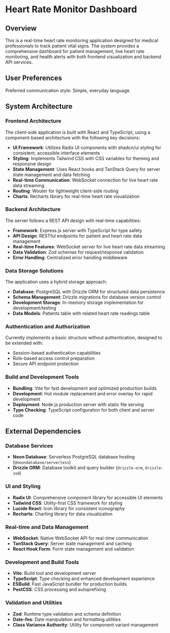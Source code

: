 # Heart Rate Monitor Dashboard

## Overview

This is a real-time heart rate monitoring application designed for medical professionals to track patient vital signs. The system provides a comprehensive dashboard for patient management, live heart rate monitoring, and health alerts with both frontend visualization and backend API services.

## User Preferences

Preferred communication style: Simple, everyday language.

## System Architecture

### Frontend Architecture
The client-side application is built with React and TypeScript, using a component-based architecture with the following key decisions:

- **UI Framework**: Utilizes Radix UI components with shadcn/ui styling for consistent, accessible interface elements
- **Styling**: Implements Tailwind CSS with CSS variables for theming and responsive design
- **State Management**: Uses React hooks and TanStack Query for server state management and data fetching
- **Real-time Communication**: WebSocket connection for live heart rate data streaming
- **Routing**: Wouter for lightweight client-side routing
- **Charts**: Recharts library for real-time heart rate visualization

### Backend Architecture
The server follows a REST API design with real-time capabilities:

- **Framework**: Express.js server with TypeScript for type safety
- **API Design**: RESTful endpoints for patient and heart rate data management
- **Real-time Features**: WebSocket server for live heart rate data streaming
- **Data Validation**: Zod schemas for request/response validation
- **Error Handling**: Centralized error handling middleware

### Data Storage Solutions
The application uses a hybrid storage approach:

- **Database**: PostgreSQL with Drizzle ORM for structured data persistence
- **Schema Management**: Drizzle migrations for database version control
- **Development Storage**: In-memory storage implementation for development/testing
- **Data Models**: Patients table with related heart rate readings table

### Authentication and Authorization
Currently implements a basic structure without authentication, designed to be extended with:
- Session-based authentication capabilities
- Role-based access control preparation
- Secure API endpoint protection

### Build and Development Tools
- **Bundling**: Vite for fast development and optimized production builds
- **Development**: Hot module replacement and error overlay for rapid development
- **Deployment**: Node.js production server with static file serving
- **Type Checking**: TypeScript configuration for both client and server code

## External Dependencies

### Database Services
- **Neon Database**: Serverless PostgreSQL database hosting (`@neondatabase/serverless`)
- **Drizzle ORM**: Database toolkit and query builder (`drizzle-orm`, `drizzle-zod`)

### UI and Styling
- **Radix UI**: Comprehensive component library for accessible UI elements
- **Tailwind CSS**: Utility-first CSS framework for styling
- **Lucide React**: Icon library for consistent iconography
- **Recharts**: Charting library for data visualization

### Real-time and Data Management
- **WebSocket**: Native WebSocket API for real-time communication
- **TanStack Query**: Server state management and caching
- **React Hook Form**: Form state management and validation

### Development and Build Tools
- **Vite**: Build tool and development server
- **TypeScript**: Type checking and enhanced development experience
- **ESBuild**: Fast JavaScript bundler for production builds
- **PostCSS**: CSS processing and autoprefixing

### Validation and Utilities
- **Zod**: Runtime type validation and schema definition
- **Date-fns**: Date manipulation and formatting utilities
- **Class Variance Authority**: Utility for component variant management